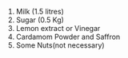 1. Milk (1.5 litres)
2. Sugar (0.5 Kg)
3. Lemon extract or Vinegar
4. Cardamom Powder and Saffron
5. Some Nuts(not necessary)